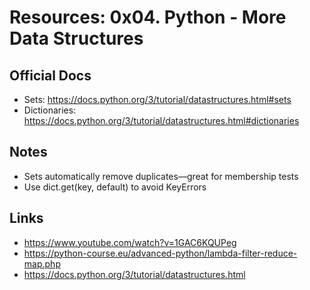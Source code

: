 # Resources: 0x04. Python - More Data Structures

## Official Docs

- Sets: https://docs.python.org/3/tutorial/datastructures.html#sets
- Dictionaries: https://docs.python.org/3/tutorial/datastructures.html#dictionaries

## Notes

- Sets automatically remove duplicates—great for membership tests
- Use dict.get(key, default) to avoid KeyErrors

## Links

- https://www.youtube.com/watch?v=1GAC6KQUPeg
- https://python-course.eu/advanced-python/lambda-filter-reduce-map.php
- https://docs.python.org/3/tutorial/datastructures.html
